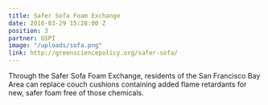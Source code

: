 ```yaml
---
title: Safer Sofa Foam Exchange
date: 2016-03-29 15:28:00 Z
position: 3
partner: GSPI
image: "/uploads/sofa.png"
link: http://greensciencepolicy.org/safer-sofa/
---
```


Through the Safer Sofa Foam Exchange, residents of the San Francisco Bay Area can replace couch cushions containing added flame retardants for new, safer foam free of those chemicals.